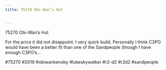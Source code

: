 ```yaml
---
title: 75270 Obi-Wan’s Hut


---
```


75270 Obi-Wan’s Hut

For the price it did not disappoint. I very quick build. Personally I think C3PO would have been a better fit than one of the Sandpeople (though I have enough C3PO’s…

#75270 #2019 #obiwankenoby #lukeskywalker #r2-d2 #r2d2 #sandpeople

 
<!-- Begin Gallery -->
<!-- End Gallery -->

